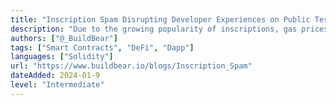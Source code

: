 ```yaml
---
title: "Inscription Spam Disrupting Developer Experiences on Public Testnets"
description: "Due to the growing popularity of inscriptions, gas prices on the Goerli testnet have surged to over 19,000 GWei. Similar spikes in gas prices have been observed on Sepolia, Optimism Goerli, and Arbitrum Goerli."
authors: ["@_BuildBear"]
tags: ["Smart Contracts", "DeFi", "Dapp"]
languages: ["Solidity"]
url: "https://www.buildbear.io/blogs/Inscription_Spam"
dateAdded: 2024-01-9
level: "Intermediate"
---
```

